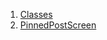 

1. [Classes](views_after_auth_screens_feed_pinned_post_screen/views_after_auth_screens_feed_pinned_post_screen-library.html#classes)
2. [PinnedPostScreen](views_after_auth_screens_feed_pinned_post_screen/PinnedPostScreen-class.html)
